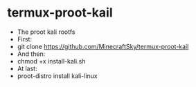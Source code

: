 # termux-proot-kail
+ The proot kali rootfs
+ First:
+ git clone https://github.com/MinecraftSky/termux-proot-kail
+ And then:
+ chmod +x install-kali.sh
+ At last:
+ proot-distro install kali-linux

